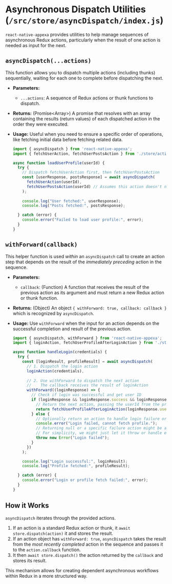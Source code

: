 # Asynchronous Dispatch Utilities (`/src/store/asyncDispatch/index.js`)

`react-native-appexa` provides utilities to help manage sequences of asynchronous Redux actions, particularly when the result of one action is needed as input for the next.

## `asyncDispatch(...actions)`

This function allows you to dispatch multiple actions (including thunks) sequentially, waiting for each one to complete before dispatching the next.

-   **Parameters:**
    -   `...actions`: A sequence of Redux actions or thunk functions to dispatch.
-   **Returns:** (Promise<Array<any>>) A promise that resolves with an array containing the results (return values) of each dispatched action in the order they were executed.
-   **Usage:**
    Useful when you need to ensure a specific order of operations, like fetching initial data before fetching related data.

    ```javascript
    import { asyncDispatch } from 'react-native-appexa';
    import { fetchUserAction, fetchUserPostsAction } from './store/actions'; // Example actions

    async function loadUserProfile(userId) {
      try {
        // Dispatch fetchUserAction first, then fetchUserPostsAction
        const [userResponse, postsResponse] = await asyncDispatch(
          fetchUserAction(userId),
          fetchUserPostsAction(userId) // Assumes this action doesn't need data from the first
        );
        
        console.log("User fetched:", userResponse);
        console.log("Posts fetched:", postsResponse);

      } catch (error) {
        console.error("Failed to load user profile:", error);
      }
    }
    ```

## `withForward(callback)`

This helper function is used *within* an `asyncDispatch` call to create an action step that depends on the result of the *immediately preceding* action in the sequence.

-   **Parameters:**
    -   `callback`: (Function) A function that receives the result of the previous action as its argument and must return a new Redux action or thunk function.
-   **Returns:** (Object) An object `{ withForward: true, callback: callback }` which is recognized by `asyncDispatch`.
-   **Usage:**
    Use `withForward` when the input for an action depends on the successful completion and result of the previous action.

    ```javascript
    import { asyncDispatch, withForward } from 'react-native-appexa';
    import { loginAction, fetchUserProfileAfterLoginAction } from './store/actions'; // Example actions

    async function handleLogin(credentials) {
      try {
        const [loginResult, profileResult] = await asyncDispatch(
          // 1. Dispatch the login action
          loginAction(credentials),
          
          // 2. Use withForward to dispatch the next action
          //    The callback receives the result of loginAction
          withForward((loginResponse) => {
            // Check if login was successful and get user ID
            if (loginResponse && loginResponse.success && loginResponse.userId) {
              // Return the next action, passing the userId from the previous step
              return fetchUserProfileAfterLoginAction(loginResponse.userId);
            } else {
              // Optionally return an action to handle login failure or null
              console.error("Login failed, cannot fetch profile.");
              // Returning null or a specific failure action might be appropriate
              // For simplicity, we might just let it throw or handle error outside
              throw new Error("Login failed"); 
            }
          })
        );

        console.log("Login successful:", loginResult);
        console.log("Profile fetched:", profileResult);

      } catch (error) {
        console.error("Login or profile fetch failed:", error);
      }
    }
    ```

## How it Works

`asyncDispatch` iterates through the provided actions.

1.  If an action is a standard Redux action or thunk, it `await store.dispatch(action)` it and stores the result.
2.  If an action object has `withForward: true`, `asyncDispatch` takes the result from the *most recently completed* action in the sequence and passes it to the `action.callback` function.
3.  It then `await store.dispatch()` the action returned by the `callback` and stores its result.

This mechanism allows for creating dependent asynchronous workflows within Redux in a more structured way.